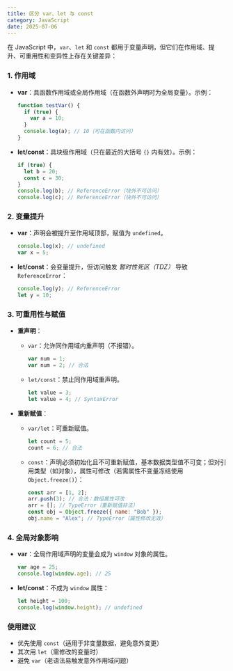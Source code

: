 ```yaml
---
title: 区分 var、let 与 const
category: JavaScript
date: 2025-07-06
---
```

在 JavaScript 中，`var`、`let` 和 `const` 都用于变量声明，但它们在作用域、提升、可重用性和变异性上存在关键差异：

### 1. 作用域
   - **var**：具函数作用域或全局作用域（在函数外声明时为全局变量）。示例：  
     ```javascript
     function testVar() {
       if (true) {
         var a = 10;
       }
       console.log(a); // 10（可在函数内访问）
     }
     ```
     
   - **let/const**：具块级作用域（只在最近的大括号 `{}` 内有效）。示例：
     ```javascript
     if (true) {
       let b = 20;
       const c = 30;
     }
     console.log(b); // ReferenceError（块外不可访问）
     console.log(c); // ReferenceError（块外不可访问）
     ```
   
### 2. 变量提升
   - **var**：声明会被提升至作用域顶部，赋值为 `undefined`。
     ```javascript
     console.log(x); // undefined
     var x = 5; 
     ```
     
   - **let/const**：会变量提升，但访问触发 *暂时性死区（TDZ）* 导致 `ReferenceError`：
     ```javascript
     console.log(y); // ReferenceError
     let y = 10;
     ```

### 3. 可重用性与赋值
   - **重声明**：  
     - `var`：允许同作用域内重声明（不报错）。
       ```javascript
       var num = 1;
       var num = 2; // 合法
       ```
       
     - `let/const`：禁止同作用域重声明。
       ```javascript
       let value = 3;
       let value = 4; // SyntaxError
       ```

   - **重新赋值**：
     - `var/let`：可重新赋值。
       ```javascript
       let count = 5;
       count = 6; // 合法
       ```
     - `const`：声明必须初始化且不可重新赋值，基本数据类型值不可变；但对引用类型（如对象），属性可修改（若需属性不变量冻结使用 `Object.freeze()`）：
       ```javascript
       const arr = [1, 2];
       arr.push(3); // 合法：数组属性可改
       arr = []; // TypeError（重新赋值非法）
       const obj = Object.freeze({ name: "Bob" });
       obj.name = "Alex"; // TypeError（属性修改无效）
       ```

### 4. 全局对象影响
   - **var**：全局作用域声明的变量会成为 `window` 对象的属性。
     ```javascript
     var age = 25;
     console.log(window.age); // 25
     ```

   - **let/const**：不成为 `window` 属性：
     ```javascript
     let height = 100;
     console.log(window.height); // undefined
     ```

### 使用建议
- 优先使用 `const`（适用于非变量数据，避免意外变更） 
- 其次用 `let`（需修改的变量时） 
- 避免 `var`（老语法易触发意外作用域问题）
